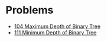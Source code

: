 # Problems
* [104 Maximum Depth of Binary Tree](recursion/tree/MaximumDepthOfBinaryTree.md)
* [111 Minimum Depth of Binary Tree](recursion/tree/MaximumDepthOfBinaryTree.md)
